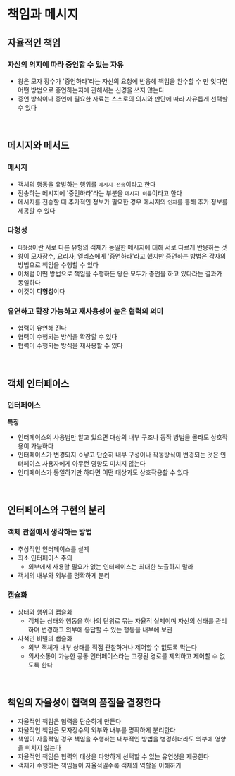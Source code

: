 # 책임과 메시지
## 자율적인 책임
### 자신의 의지에 따라 증언할 수 있는 자유
* 왕은 모자 장수가 '증언하라'라는 자신의 요청에 반응해 책임을 완수할 수 만 잇다면 어떤 방법으로 증언하는지에 관해서는 신경을 쓰지 않는다
* 증언 방식이나 증언에 필요한 자료는 스스로의 의지와 판단에 따라 자유롭게 선택할 수 있다

<br/>

## 메시지와 메서드
### 메시지
* 객체의 행동을 유발하는 행위를 `메시지-전송`이라고 한다
* 전송하는 메시지에 '증언하라'라는 부분을 `메시지 이름`이라고 한다
* 메시지를 전송할 때 추가적인 정보가 필요한 경우 메시지의 `인자`를 통해 추가 정보를 제공할 수 있다

### 다형성
* `다형성`이란 서로 다른 유형의 객체가 동일한 메시지에 대해 서로 다르게 반응하는 것
* 왕이 모자장수, 요리사, 엘리스에게 '증언하라'라고 했지만 증언하는 방법은 각자의 방법으로 책임을 수행할 수 있다
* 이처럼 어떤 방법으로 책임을 수행하든 왕은 모두가 증언을 하고 있다라는 결과가 동일하다
* 이것이 **다형성**이다

### 유연하고 확장 가능하고 재사용성이 높은 협력의 의미
* 협력이 유연해 진다
* 협력이 수행되는 방식을 확장할 수 있다
* 협력이 수행되는 방식을 재사용할 수 있다

<br/>

## 객체 인터페이스
### 인터페이스
**특징**
* 인터페이스의 사용범만 알고 있으면 대상의 내부 구조나 동작 방법을 몰라도 상호작용이 가능하다
* 인터페이스가 변경되지 ㅇ낳고 단순히 내부 구성이나 작동방식이 변경되는 것은 인터페이스 사용자에게 아무런 영향도 미치지 않는다
* 인터페이스가 동일하기만 하다면 어떤 대상과도 상호작용할 수 있다

<br/>

## 인터페이스와 구현의 분리
### 객체 관점에서 생각하는 방법
* 추상적인 인터페이스를 설계
* 최소 인터페이스 주의
    * 외부에서 사용할 필요가 없는 인터페이스는 최대한 노출하지 말라
* 객체의 내부와 외부를 명확하게 분리

### 캡슐화
* 상태와 행위의 캡슐화
    * 객체는 상태와 행동을 하나의 단위로 묶는 자율적 실체이며 자신의 상태를 관리하며 변경하고 외부에 응답할 수 있는 행동을 내부에 보관
* 사적인 비밀의 캡슐화
    * 외부 객체가 내부 상태를 직접 관찰하거나 제어할 수 없도록 막는다
    * 의사소통이 가능한 공통 인터페이스라는 고정된 경로를 제외하고 제어할 수 없도록 한다

<br/>

## 책임의 자율성이 협력의 품질을 결정한다
* 자율적인 책임은 협력을 단순하게 만든다
* 자율적인 책임은 모자장수의 외부와 내부를 명확하게 분리한다
* 책임이 자율적일 경우 책임을 수행하는 내부적인 방법을 병경하더라도 외부에 영향을 미치지 않는다
* 자율적인 책임은 협력의 대상을 다양하게 선택할 수 있는 유연성을 제공한다
* 객체가 수행하는 책임들이 자율적일수록 객체의 역할을 이해하기 
